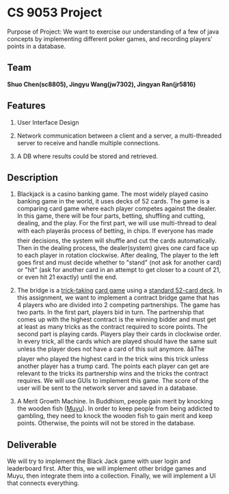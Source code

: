 # CS 9053 Project

Purpose of Project: We want to exercise our understanding of a few of java concepts by implementing different poker games, and recording players' points in a database.


## Team 
**Shuo Chen(sc8805),  Jingyu Wang(jw7302),  Jingyan Ran(jr5816)**

## Features

1. User Interface Design

2. Network communication between a client and a server, a multi-threaded server to receive and handle multiple connections.

3. A DB where results could be stored and retrieved.

## Description

1.  Blackjack is a casino banking game. The most widely played casino banking game in the world, it uses decks of 52 cards. The game is a comparing card game where each player competes against the dealer. In this game, there will be four parts, betting, shuffling and cutting, dealing, and the play. For the first part, we will use multi-thread to deal with each playerâs process of betting, in chips. If everyone has made their decisions, the system will shuffle and cut the cards automatically. Then in the dealing process, the dealer(system) gives one card face up to each player in rotation clockwise. After dealing, The player to the left goes first and must decide whether to "stand" (not ask for another card) or "hit" (ask for another card in an attempt to get closer to a count of 21, or even hit 21 exactly) until the end.

  

2.  The bridge is a [trick-taking](https://en.wikipedia.org/wiki/Trick-taking_game)  [card game](https://en.wikipedia.org/wiki/Card_game) using a [standard 52-card deck](https://en.wikipedia.org/wiki/Standard_52-card_deck). In this assignment, we want to implement a contract bridge game that has 4 players who are divided into 2 competing partnerships. The game has two parts. In the first part, players bid in turn. The partnership that comes up with the highest contract is the winning bidder and must get at least as many tricks as the contract required to score points. The second part is playing cards. Players play their cards in clockwise order. In every trick, all the cards which are played should have the same suit unless the player does not have a card of this suit anymore. ââThe player who played the highest card in the trick wins this trick unless another player has a trump card. The points each player can get are relevant to the tricks its partnership wins and the tricks the contract requires. We will use GUIs to implement this game. The score of the user will be sent to the network server and saved in a database.

3.  A Merit Growth Machine. In Buddhism, people gain merit by knocking the wooden fish ([Muyu](https://www.youtube.com/watch?v=b6gKkhX63-o)). In order to keep people from being addicted to gambling, they need to knock the wooden fish to gain merit and keep points. Otherwise, the points will not be stored in the database.

## **Deliverable**

We will try to implement the Black Jack game with user login and leaderboard first. After this, we will implement other bridge games and Muyu, then integrate them into a collection. Finally, we will implement a UI that connects everything.

